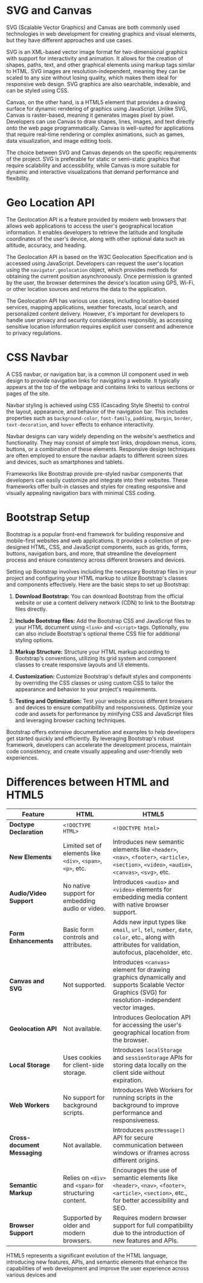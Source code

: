 # SVG and Canvas

SVG (Scalable Vector Graphics) and Canvas are both commonly used technologies in web development for creating graphics and visual elements, but they have different approaches and use cases.

SVG is an XML-based vector image format for two-dimensional graphics with support for interactivity and animation. It allows for the creation of shapes, paths, text, and other graphical elements using markup tags similar to HTML. SVG images are resolution-independent, meaning they can be scaled to any size without losing quality, which makes them ideal for responsive web design. SVG graphics are also searchable, indexable, and can be styled using CSS.

Canvas, on the other hand, is a HTML5 element that provides a drawing surface for dynamic rendering of graphics using JavaScript. Unlike SVG, Canvas is raster-based, meaning it generates images pixel by pixel. Developers can use Canvas to draw shapes, lines, images, and text directly onto the web page programmatically. Canvas is well-suited for applications that require real-time rendering or complex animations, such as games, data visualization, and image editing tools.

The choice between SVG and Canvas depends on the specific requirements of the project. SVG is preferable for static or semi-static graphics that require scalability and accessibility, while Canvas is more suitable for dynamic and interactive visualizations that demand performance and flexibility.

# Geo Location API

The Geolocation API is a feature provided by modern web browsers that allows web applications to access the user's geographical location information. It enables developers to retrieve the latitude and longitude coordinates of the user's device, along with other optional data such as altitude, accuracy, and heading.

The Geolocation API is based on the W3C Geolocation Specification and is accessed using JavaScript. Developers can request the user's location using the `navigator.geolocation` object, which provides methods for obtaining the current position asynchronously. Once permission is granted by the user, the browser determines the device's location using GPS, Wi-Fi, or other location sources and returns the data to the application.

The Geolocation API has various use cases, including location-based services, mapping applications, weather forecasts, local search, and personalized content delivery. However, it's important for developers to handle user privacy and security considerations responsibly, as accessing sensitive location information requires explicit user consent and adherence to privacy regulations.

# CSS Navbar

A CSS navbar, or navigation bar, is a common UI component used in web design to provide navigation links for navigating a website. It typically appears at the top of the webpage and contains links to various sections or pages of the site.

Navbar styling is achieved using CSS (Cascading Style Sheets) to control the layout, appearance, and behavior of the navigation bar. This includes properties such as `background-color`, `font-family`, `padding`, `margin`, `border`, `text-decoration`, and `hover` effects to enhance interactivity.

Navbar designs can vary widely depending on the website's aesthetics and functionality. They may consist of simple text links, dropdown menus, icons, buttons, or a combination of these elements. Responsive design techniques are often employed to ensure the navbar adapts to different screen sizes and devices, such as smartphones and tablets.

Frameworks like Bootstrap provide pre-styled navbar components that developers can easily customize and integrate into their websites. These frameworks offer built-in classes and styles for creating responsive and visually appealing navigation bars with minimal CSS coding.

# Bootstrap Setup

Bootstrap is a popular front-end framework for building responsive and mobile-first websites and web applications. It provides a collection of pre-designed HTML, CSS, and JavaScript components, such as grids, forms, buttons, navigation bars, and more, that streamline the development process and ensure consistency across different browsers and devices.

Setting up Bootstrap involves including the necessary Bootstrap files in your project and configuring your HTML markup to utilize Bootstrap's classes and components effectively. Here are the basic steps to set up Bootstrap:

1. **Download Bootstrap:** You can download Bootstrap from the official website or use a content delivery network (CDN) to link to the Bootstrap files directly.

2. **Include Bootstrap files:** Add the Bootstrap CSS and JavaScript files to your HTML document using `<link>` and `<script>` tags. Optionally, you can also include Bootstrap's optional theme CSS file for additional styling options.

3. **Markup Structure:** Structure your HTML markup according to Bootstrap's conventions, utilizing its grid system and component classes to create responsive layouts and UI elements.

4. **Customization:** Customize Bootstrap's default styles and components by overriding the CSS classes or using custom CSS to tailor the appearance and behavior to your project's requirements.

5. **Testing and Optimization:** Test your website across different browsers and devices to ensure compatibility and responsiveness. Optimize your code and assets for performance by minifying CSS and JavaScript files and leveraging browser caching techniques.

Bootstrap offers extensive documentation and examples to help developers get started quickly and efficiently. By leveraging Bootstrap's robust framework, developers can accelerate the development process, maintain code consistency, and create visually appealing and user-friendly web experiences.

# Differences between HTML and HTML5

| Feature                | HTML                                      | HTML5                                    |
|------------------------|-------------------------------------------|------------------------------------------|
| **Doctype Declaration**| `<!DOCTYPE HTML>`                         | `<!DOCTYPE html>`                        |
| **New Elements**       | Limited set of elements like `<div>`, `<span>`, `<p>`, etc. | Introduces new semantic elements like `<header>`, `<nav>`, `<footer>`, `<article>`, `<section>`, `<video>`, `<audio>`, `<canvas>`, `<svg>`, etc. |
| **Audio/Video Support**| No native support for embedding audio or video. | Introduces `<audio>` and `<video>` elements for embedding media content with native browser support. |
| **Form Enhancements**  | Basic form controls and attributes.       | Adds new input types like `email`, `url`, `tel`, `number`, `date`, `color`, etc., along with attributes for validation, autofocus, placeholder, etc. |
| **Canvas and SVG**     | Not supported.                            | Introduces `<canvas>` element for drawing graphics dynamically and supports Scalable Vector Graphics (SVG) for resolution-independent vector images. |
| **Geolocation API**    | Not available.                            | Introduces Geolocation API for accessing the user's geographical location from the browser. |
| **Local Storage**      | Uses cookies for client-side storage.     | Introduces `localStorage` and `sessionStorage` APIs for storing data locally on the client side without expiration. |
| **Web Workers**        | No support for background scripts.       | Introduces Web Workers for running scripts in the background to improve performance and responsiveness. |
| **Cross-document Messaging** | Not available.                       | Introduces `postMessage()` API for secure communication between windows or iframes across different origins. |
| **Semantic Markup**    | Relies on `<div>` and `<span>` for structuring content. | Encourages the use of semantic elements like `<header>`, `<nav>`, `<footer>`, `<article>`, `<section>`, etc., for better accessibility and SEO. |
| **Browser Support**    | Supported by older and modern browsers.  | Requires modern browser support for full compatibility due to the introduction of new features and APIs. |

HTML5 represents a significant evolution of the HTML language, introducing new features, APIs, and semantic elements that enhance the capabilities of web development and improve the user experience across various devices and